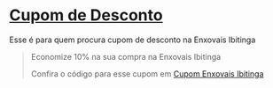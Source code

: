 # [Cupom de Desconto](https://github.com/CupomDeDesconto/Promocoes/blob/main/README.md)
Esse é para quem procura cupom de desconto na Enxovais Ibitinga
<blockquote cite="https://asasdodesconto.com/mais-ofertas/economize-10-na-sua-compra-na-enxovais-ibitinga-14345"><p>Economize 10% na sua compra na Enxovais Ibitinga</p><footer>Confira o código para esse cupom em <a href="https://asasdodesconto.com/mais-ofertas/economize-10-na-sua-compra-na-enxovais-ibitinga-14345">Cupom Enxovais Ibitinga</a></footer></blockquote>